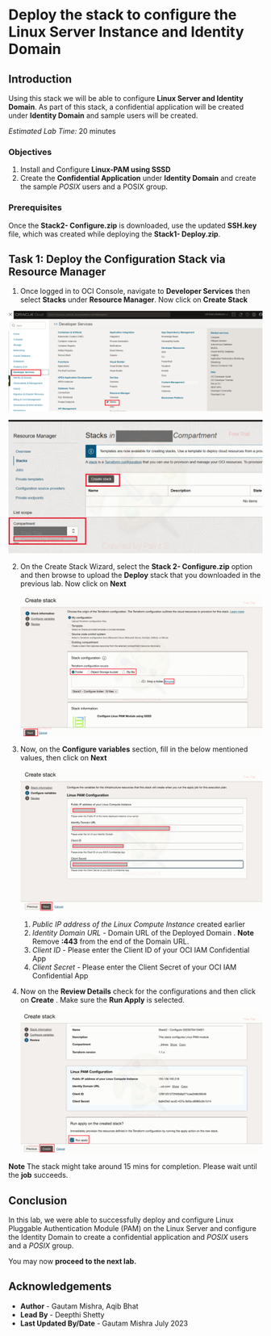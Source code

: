 
# Deploy the stack to configure the Linux Server Instance and Identity Domain

## Introduction

Using this stack we will be able to configure **Linux Server and Identity Domain**. As part of this stack, a confidential application will be created under **Identity Domain** and sample users will be created.

*Estimated Lab Time:* 20 minutes

### Objectives

1.	Install and Configure **Linux-PAM using SSSD**
2.	Create the **Confidential Application** under **Identity Domain** and create the sample *POSIX* users and a POSIX group.

### Prerequisites

Once the **Stack2- Configure.zip** is downloaded, use the updated **SSH.key** file, which was created while deploying the **Stack1- Deploy.zip**.

## Task 1: Deploy the Configuration Stack via Resource Manager

1. Once logged in to OCI Console, navigate to **Developer Services** then select **Stacks** under **Resource Manager**. Now click on **Create Stack**

![stacks](./images/image21.png "stacks")
	
![create stacks](./images/image22.png "create stacks")
 
2. On the Create Stack Wizard, select the **Stack 2- Configure.zip** option and then browse to upload the **Deploy** stack that you downloaded in the previous lab. Now click on **Next**

	![upload](./images/image1.png "upload")


3. Now, on the **Configure variables** section, fill in the below mentioned values, then click on **Next**

	![configure-variables](./images/image2.png "configure-variables")

	1. *Public IP address of the Linux Compute Instance* created earlier
    2. *Identity Domain URL* - Domain URL of the Deployed Domain . **Note** Remove **:443** from the end of the Domain URL.
    5. *Client ID* - Please enter the Client ID of your OCI IAM Confidential App
    6. *Client Secret* - Please enter the Client Secret of your OCI IAM Confidential App
	
	
4. Now on the **Review Details** check for the configurations and then click on **Create** . Make sure the **Run Apply** is selected.

	![review](./images/image3.png "review")

**Note** The stack might take around 15 mins for completion. Please wait until the **job** succeeds.

	
## Conclusion
 
In this lab, we were able to successfully deploy and configure Linux Pluggable Authentication Module (PAM) on the Linux Server and configure the Identity Domain to create a confidential application and *POSIX* users and a *POSIX* group. 

 You may now **proceed to the next lab.**

## Acknowledgements
* **Author** - Gautam Mishra, Aqib Bhat
* **Lead By** - Deepthi Shetty 
* **Last Updated By/Date** - Gautam Mishra July 2023


